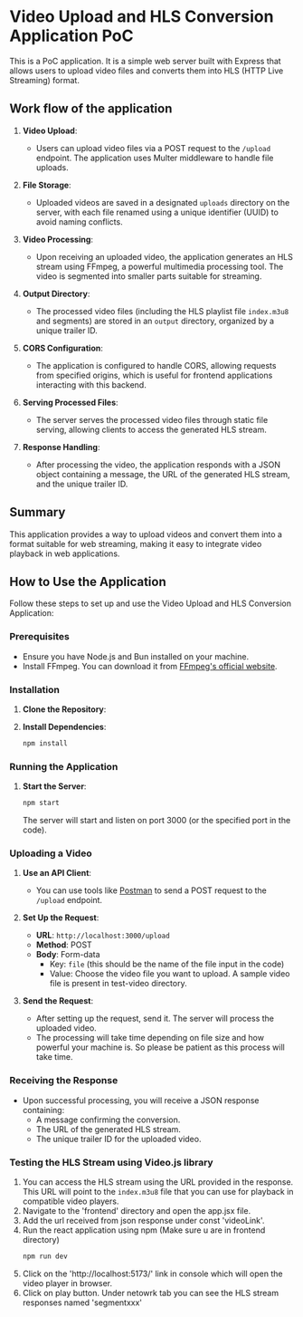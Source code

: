 # Video Upload and HLS Conversion Application PoC

This is a PoC application. It is a simple web server built with Express that allows users to upload video files and converts them into HLS (HTTP Live Streaming) format.

## Work flow of the application

1. **Video Upload**:
   - Users can upload video files via a POST request to the `/upload` endpoint. The application uses Multer middleware to handle file uploads.

2. **File Storage**:
   - Uploaded videos are saved in a designated `uploads` directory on the server, with each file renamed using a unique identifier (UUID) to avoid naming conflicts.

3. **Video Processing**:
   - Upon receiving an uploaded video, the application generates an HLS stream using FFmpeg, a powerful multimedia processing tool. The video is segmented into smaller parts suitable for streaming.

4. **Output Directory**:
   - The processed video files (including the HLS playlist file `index.m3u8` and segments) are stored in an `output` directory, organized by a unique trailer ID.

5. **CORS Configuration**:
   - The application is configured to handle CORS, allowing requests from specified origins, which is useful for frontend applications interacting with this backend.

6. **Serving Processed Files**:
   - The server serves the processed video files through static file serving, allowing clients to access the generated HLS stream.

7. **Response Handling**:
   - After processing the video, the application responds with a JSON object containing a message, the URL of the generated HLS stream, and the unique trailer ID.

## Summary

This application provides a way to upload videos and convert them into a format suitable for web streaming, making it easy to integrate video playback in web applications.


## How to Use the Application

Follow these steps to set up and use the Video Upload and HLS Conversion Application:

### Prerequisites

- Ensure you have Node.js and Bun installed on your machine.
- Install FFmpeg. You can download it from [FFmpeg's official website](https://ffmpeg.org/download.html).

### Installation

1. **Clone the Repository**:

2. **Install Dependencies**:
   ```bash
   npm install
   ```

### Running the Application

1. **Start the Server**:
   ```bash
   npm start
   ```
   The server will start and listen on port 3000 (or the specified port in the code).

### Uploading a Video

1. **Use an API Client**:
   - You can use tools like [Postman](https://www.postman.com/) to send a POST request to the `/upload` endpoint.

2. **Set Up the Request**:
   - **URL**: `http://localhost:3000/upload`
   - **Method**: POST
   - **Body**: Form-data
     - Key: `file` (this should be the name of the file input in the code)
     - Value: Choose the video file you want to upload. A sample video file is present in test-video directory.

3. **Send the Request**:
   - After setting up the request, send it. The server will process the uploaded video.
   - The processing will take time depending on file size and how powerful your machine is. So please be patient as this process will take time.

### Receiving the Response

- Upon successful processing, you will receive a JSON response containing:
  - A message confirming the conversion.
  - The URL of the generated HLS stream.
  - The unique trailer ID for the uploaded video.

### Testing the HLS Stream using Video.js library

1. You can access the HLS stream using the URL provided in the response. This URL will point to the `index.m3u8` file that you can use for playback in compatible video players.
2. Navigate to the 'frontend' directory and open the app.jsx file.
3. Add the url received from json response under const 'videoLink'.
4. Run the react application using npm (Make sure u are in frontend directory)
   ```bash
   npm run dev
   ```
5. Click on the 'http://localhost:5173/' link in console which will open the video player in browser.
6. Click on play button. Under netowrk tab you can see the HLS stream responses named 'segmentxxx'
